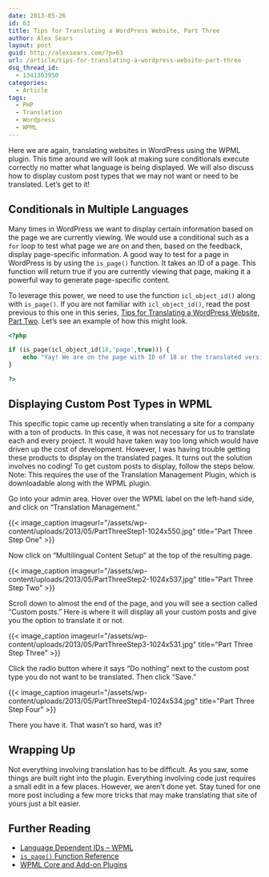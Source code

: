 ```yaml
---
date: 2013-05-26
id: 63
title: Tips for Translating a WordPress Website, Part Three
author: Alex Sears
layout: post
guid: http://alexsears.com/?p=63
url: /article/tips-for-translating-a-wordpress-website-part-three
dsq_thread_id:
  - 1341303950
categories:
  - Article
tags:
  - PHP
  - Translation
  - Wordpress
  - WPML
---
```

Here we are again, translating websites in WordPress using the WPML plugin. This time around we will look at making sure conditionals execute correctly no matter what language is being displayed. We will also discuss how to display custom post types that we may not want or need to be translated. Let&#8217;s get to it!

<!--more-->

## Conditionals in Multiple Languages

Many times in WordPress we want to display certain information based on the page we are currently viewing. We would use a conditional such as a `for` loop to test what page we are on and then, based on the feedback, display page-specific information. A good way to test for a page in WordPress is by using the `is_page()` function. It takes an ID of a page. This function will return true if you are currently viewing that page, making it a powerful way to generate page-specific content.

To leverage this power, we need to use the function `icl_object_id()` along with `is_page()`. If you are not familiar with `icl_object_id()`, read the post previous to this one in this series, [Tips for Translating a WordPress Website, Part Two][1]. Let&#8217;s see an example of how this might look.

```php
<?php

if (is_page(icl_object_id(18,'page',true))) {
    echo "Yay! We are on the page with ID of 18 or the translated version of page 18.";
}

?>
```

## Displaying Custom Post Types in WPML

This specific topic came up recently when translating a site for a company with a ton of products. In this case, it was not necessary for us to translate each and every project. It would have taken way too long which would have driven up the cost of development. However, I was having trouble getting these products to display on the translated pages. It turns out the solution involves no coding! To get custom posts to display, follow the steps below. Note: This requires the use of the Translation Management Plugin, which is downloadable along with the WPML plugin.

Go into your admin area. Hover over the WPML label on the left-hand side, and click on &#8220;Translation Management.&#8221;

{{< image_caption imageurl="/assets/wp-content/uploads/2013/05/PartThreeStep1-1024x550.jpg" title="Part Three Step One" >}}

Now click on &#8220;Multilingual Content Setup&#8221; at the top of the resulting page.

{{< image_caption imageurl="/assets/wp-content/uploads/2013/05/PartThreeStep2-1024x537.jpg" title="Part Three Step Two" >}}

Scroll down to almost the end of the page, and you will see a section called &#8220;Custom posts.&#8221; Here is where it will display all your custom posts and give you the option to translate it or not.

{{< image_caption imageurl="/assets/wp-content/uploads/2013/05/PartThreeStep3-1024x531.jpg" title="Part Three Step Three" >}}

Click the radio button where it says &#8220;Do nothing&#8221; next to the custom post type you do not want to be translated. Then click &#8220;Save.&#8221;

{{< image_caption imageurl="/assets/wp-content/uploads/2013/05/PartThreeStep4-1024x534.jpg" title="Part Three Step Four" >}}

There you have it. That wasn&#8217;t so hard, was it?

## Wrapping Up

Not everything involving translation has to be difficult. As you saw, some things are built right into the plugin. Everything involving code just requires a small edit in a few places. However, we aren&#8217;t done yet. Stay tuned for one more post including a few more tricks that may make translating that site of yours just a bit easier.

## Further Reading

  * [Language Dependent IDs &#8211; WPML][2]
  * [`is_page()` Function Reference][3]
  * [WPML Core and Add-on Plugins][4]

 [1]: http://alexsears.com/articles/tips-for-translating-a-wordpress-website-part-two
 [2]: http://wpml.org/documentation/support/creating-multilingual-wordpress-themes/language-dependent-ids/
 [3]: http://codex.wordpress.org/Function_Reference/is_page
 [4]: http://wpml.org/documentation/wpml-core-and-add-on-plugins/